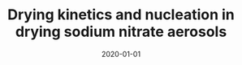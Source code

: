 ---
title: "Drying kinetics and nucleation in drying sodium nitrate aerosols"
collection: publications
permalink: /publication/2020-01-01-Drying-kinetics-and-nucleation-in-drying-sodium-nitrate-aerosols
date: 2020-01-01
venue: 'J. Chem. Phys'
paperurl: 'https://aip.scitation.org/doi/abs/10.1063/1.5139106'
citation: '<b>JFR</b>, F. K. A. Gregson, R. E. H. Miles,  J. P. Reid, and C. P. Royall, &quot;Drying kinetics and nucleation in drying sodium nitrate aerosols&quot;, J. Chem. Phys. <b>152</b>, 074503 (2020).'
---
